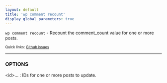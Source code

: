 ```yaml
---
layout: default
title: 'wp comment recount'
display_global_parameters: true
---
```


`wp comment recount` - Recount the comment_count value for one or more posts.

<small>Quick links: <a href="https://github.com/wp-cli/wp-cli/issues?q=is%3Aopen+label%3Acommand%3Acomment-recount+sort%3Aupdated-desc">Github issues</a></small>

<hr />

### OPTIONS

&lt;id&gt;...
: IDs for one or more posts to update.



